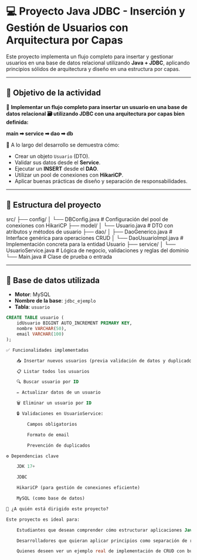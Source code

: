# 💻 Proyecto Java JDBC - Inserción y Gestión de Usuarios con Arquitectura por Capas

Este proyecto implementa un flujo completo para insertar y gestionar usuarios en una base de datos relacional utilizando **Java + JDBC**, aplicando principios sólidos de arquitectura y diseño en una estructura por capas.

---

## 🎯 Objetivo de la actividad

📌 **Implementar un flujo completo para insertar un usuario en una base de datos relacional 🗃️ utilizando JDBC con una arquitectura por capas bien definida:**

**main ➡ service ➡ dao ➡ db**

🧩 A lo largo del desarrollo se demuestra cómo:

- Crear un objeto `Usuario` (DTO).
- Validar sus datos desde el **Service**.
- Ejecutar un **INSERT** desde el **DAO**.
- Utilizar un pool de conexiones con **HikariCP**.
- Aplicar buenas prácticas de diseño y separación de responsabilidades.

---

## 🧱 Estructura del proyecto

src/
├── config/
│ └── DBConfig.java # Configuración del pool de conexiones con HikariCP
├── model/
│ └── Usuario.java # DTO con atributos y métodos de usuario
├── dao/
│ ├── DaoGenerico.java # Interface genérica para operaciones CRUD
│ └── DaoUsuarioImpl.java # Implementación concreta para la entidad Usuario
├── service/
│ └── UsuarioService.java # Lógica de negocio, validaciones y reglas del dominio
└── Main.java # Clase de prueba o entrada


---

## 🧩 Base de datos utilizada

- **Motor**: MySQL
- **Nombre de la base**: `jdbc_ejemplo`
- **Tabla**: `usuario`

```sql
CREATE TABLE usuario (
    idUsuario BIGINT AUTO_INCREMENT PRIMARY KEY,
    nombre VARCHAR(50),
    email VARCHAR(100)
);

✅ Funcionalidades implementadas

    📥 Insertar nuevos usuarios (previa validación de datos y duplicados)

    📋 Listar todos los usuarios

    🔍 Buscar usuario por ID

    ✏️ Actualizar datos de un usuario

    🗑️ Eliminar un usuario por ID

    🔒 Validaciones en UsuarioService:

        Campos obligatorios

        Formato de email

        Prevención de duplicados

⚙️ Dependencias clave

    JDK 17+

    JDBC

    HikariCP (para gestión de conexiones eficiente)

    MySQL (como base de datos)

🚀 ¿A quién está dirigido este proyecto?

Este proyecto es ideal para:

    Estudiantes que desean comprender cómo estructurar aplicaciones Java con acceso a bases de datos.

    Desarrolladores que quieran aplicar principios como separación de responsabilidades, validación centralizada y arquitectura limpia.

    Quienes deseen ver un ejemplo real de implementación de CRUD con buenas prácticas.
